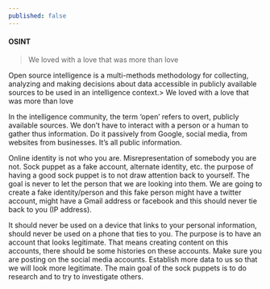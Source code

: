```yaml
---
published: false
---
```

#### OSINT

> We loved with a love that was more than love

Open source intelligence is a multi-methods methodology for collecting, analyzing and making decisions about data accessible in publicly available sources to be used in an intelligence context.> We loved with a love that was more than love

 In the intelligence community, the term ‘open’ refers to overt, publicly available sources.  We don’t have to interact with a person or a human to gather thus information. Do it passively from Google, social media, from websites from businesses. It’s all public information. 

Online identity is not who you are. Misrepresentation of somebody you are not. Sock puppet as a fake account, alternate identity, etc. the purpose of having a good sock puppet is to not draw attention back to yourself. The goal is never to let the person that we are looking into them. We are going to create a fake identity/person and this fake person might have a twitter account, might have a Gmail address or facebook and this should never tie back to you (IP address).

It should never be used on a device that links to your personal information, should never be used on a phone that ties to you. The purpose is to have an account that looks legitimate. That means creating content on this accounts, there should be some histories on these accounts. Make sure you are posting on the social media accounts. Establish more data to us so that we will look more legitimate. The main goal of the sock puppets is to do research and to try to investigate others.
